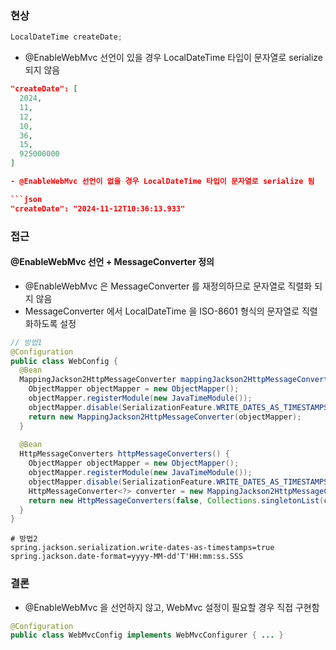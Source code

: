 
### 현상

```java
LocalDateTime createDate;
```

- @EnableWebMvc 선언이 있을 경우 LocalDateTime 타입이 문자열로 serialize 되지 않음 

```json
"createDate": [
  2024,
  11,
  12,
  10,
  36,
  15,
  925000000
]

- @EnableWebMvc 선언이 없을 경우 LocalDateTime 타입이 문자열로 serialize 됨

```json
"createDate": "2024-11-12T10:36:13.933"
```

### 접근

#### @EnableWebMvc 선언 + MessageConverter 정의

- @EnableWebMvc 은 MessageConverter 를 재정의하므로 문자열로 직렬화 되지 않음
- MessageConverter 에서 LocalDateTime 을 ISO-8601 형식의 문자열로 직렬화하도록 설정

```java
// 방법1
@Configuration
public class WebConfig {
  @Bean
  MappingJackson2HttpMessageConverter mappingJackson2HttpMessageConverter() {
    ObjectMapper objectMapper = new ObjectMapper();
    objectMapper.registerModule(new JavaTimeModule());
    objectMapper.disable(SerializationFeature.WRITE_DATES_AS_TIMESTAMPS);
    return new MappingJackson2HttpMessageConverter(objectMapper);
  }
  
  @Bean
  HttpMessageConverters httpMessageConverters() {
    ObjectMapper objectMapper = new ObjectMapper();
    objectMapper.registerModule(new JavaTimeModule());
    objectMapper.disable(SerializationFeature.WRITE_DATES_AS_TIMESTAMPS);
    HttpMessageConverter<?> converter = new MappingJackson2HttpMessageConverter(objectMapper);
    return new HttpMessageConverters(false, Collections.singletonList(converter));
  }
}
```

```property
# 방법2
spring.jackson.serialization.write-dates-as-timestamps=true
spring.jackson.date-format=yyyy-MM-dd'T'HH:mm:ss.SSS
```

### 결론

- @EnableWebMvc 을 선언하지 않고, WebMvc 설정이 필요할 경우 직접 구현함

```java
@Configuration
public class WebMvcConfig implements WebMvcConfigurer { ... }
```
